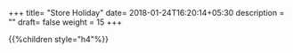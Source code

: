 +++
title= "Store Holiday"
date= 2018-01-24T16:20:14+05:30
description = ""
draft= false
weight = 15
+++

{{%children style="h4"%}}
